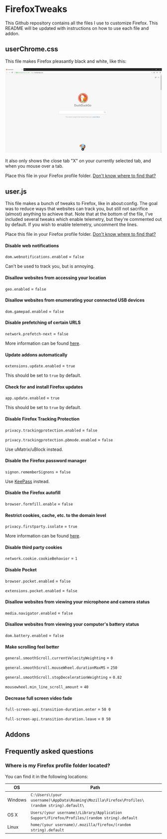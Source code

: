 # FirefoxTweaks

This Github repository contains all the files I use to customize Firefox. This README will be updated with instructions on how to use each file and addon.

## userChrome.css
This file makes Firefox pleasantly black and white, like this:

![alt text](Screenshots/userChrome.png "userChrome.css")

It also only shows the close tab "X" on your currently selected tab, and when you mouse over a tab.

Place this file in your Firefox profile folder. [Don't know where to find that?](https://github.com/krathalan/FirefoxTweaks#where-is-my-firefox-profile-folder-located)

## user.js
This file makes a bunch of tweaks to Firefox, like in about:config. The goal was to reduce ways that websites can track you, but still not sacrifice (almost) anything to achieve that. Note that at the bottom of the file, I've included several tweaks which enable telemetry, but they're commented out by default. If you wish to enable telemetry, uncomment the lines. 

Place this file in your Firefox profile folder. [Don't know where to find that?](https://github.com/krathalan/FirefoxTweaks#where-is-my-firefox-profile-folder-located)

#### Disable web notifications 
`dom.webnotifications.enabled` = `false`

Can't be used to track you, but is annoying.

#### Disallow websites from accessing your location
`geo.enabled` = `false`

#### Disallow websites from enumerating your connected USB devices
`dom.gamepad.enabled` = `false`

#### Disable prefetching of certain URLS 
`network.prefetch-next` = `false`

More information can be found [here](http://kb.mozillazine.org/Network.prefetch-next).

#### Update addons automatically 
`extensions.update.enabled` = `true` 

This should be set to `true` by default.

#### Check for and install Firefox updates 
`app.update.enabled` = `true`

This should be set to `true` by default.

#### Disable Firefox Tracking Protection
`privacy.trackingprotection.enabled` = `false`

`privacy.trackingprotection.pbmode.enabled` = `false`

Use uMatrix/uBlock instead.

#### Disable the Firefox password manager 
`signon.rememberSignons` = `false`

Use [KeePass](https://keepass.info/) instead.

#### Disable the Firefox autofill 
`browser.formfill.enable` = `false`

#### Restrict cookies, cache, etc. to the domain level 
`privacy.firstparty.isolate` = `true`

More information can be found [here](https://www.bleepingcomputer.com/news/software/another-tor-browser-feature-makes-it-into-firefox-first-party-isolation/).

#### Disable third party cookies 
`network.cookie.cookieBehavior` = `1`

#### Disable Pocket
`browser.pocket.enabled` = `false` 

`extensions.pocket.enabled` = `false`

####  Disallow websites from viewing your microphone and camera status 
`media.navigator.enabled` = `false` 

#### Disallow websites from viewing your computer's battery status
`dom.battery.enabled` = `false`

#### Make scrolling feel better 
`general.smoothScroll.currentVelocityWeighting` = `0`

`general.smoothScroll.mouseWheel.durationMaxMS` = `250`

`general.smoothScroll.stopDecelerationWeighting` = `0.82`

`mousewheel.min_line_scroll_amount` = `40`

#### Decrease full screen video fade 
`full-screen-api.transition-duration.enter` = `50 0` 

`full-screen-api.transition-duration.leave` = `0 50` 


## Addons

## Frequently asked questions
### Where is my Firefox profile folder located?

You can find it in the following locations:

OS | Path
----- | -----
Windows | `C:\Users\(your username)\AppData\Roaming\Mozilla\Firefox\Profiles\(random string).default\`
OS X | `Users/(your username)/Library/Application Support/Firefox/Profiles/(random string).default`
Linux | `home/(your username)/.mozilla/firefox/(random string).default`
